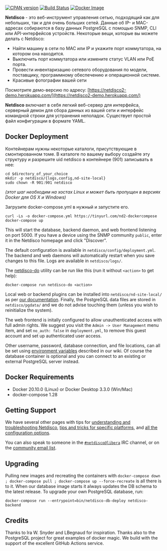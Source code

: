 [![CPAN version](https://badge.fury.io/pl/App-Netdisco.svg)](https://metacpan.org/pod/App::Netdisco)
[![Build Status](https://travis-ci.org/netdisco/netdisco.svg?branch=master)](https://travis-ci.org/netdisco/netdisco)
[![Docker Image](https://img.shields.io/badge/docker%20images-ready-blue.svg)](https://store.docker.com/community/images/netdisco/netdisco)

**Netdisco** - это веб-инструмент управления сетью, подходящий как для небольших, так и для очень больших сетей. Данные об IP- и MAC-адресах собираются в базу данных PostgreSQL с помощью SNMP, CLI или API-интерфейсов устройств. Некоторые вещи, которые вы можете делать с Netdisco:

* Найти машину в сети по MAC или IP и укажите порт коммутатора, на котором она находится.
* Выключить порт коммутатора или измените статус VLAN или PoE порта.
* Провести инвентаризацию сетевого оборудования по модели, поставщику, программному обеспечению и операционной системе.
* Красивые фотографии вашей сети

Посмотрите демо-версию по адресу: [https://netdisco2-demo.herokuapp.com/](https://netdisco2-demo.herokuapp.com/)

**Netdisco** включает в себя легкий веб-сервер для интерфейса, серверный демон для сбора данных из вашей сети и интерфейс командной строки для устранения неполадок. Существует простой файл конфигурации в формате YAML.

##  Docker Deployment

Контейнерам нужны некоторые каталоги, присутствующие в смонтированном томе. В каталоге по вашему выбору создайте эту структуру и разрешите uid netdisco в контейнере (901) записывать в нее:

    cd $directory_of_your_choice
    mkdir -p netdisco/{logs,config,nd-site-local} 
    sudo chown -R 901:901 netdisco

*(этот шаг необходим на хостах Linux и может быть пропущен в версиях Docker для OS X и Windows)*

Загрузите docker-compose.yml в нужный и запустите его.

    curl -Ls -o docker-compose.yml https://tinyurl.com/nd2-dockercompose
    docker-compose up

This will start the database, backend daemon, and web frontend listening on port 5000. If you have a device using the SNMP community `public`, enter it in the Netdisco homepage and click "Discover".

The default configuration is available in `netdisco/config/deployment.yml`. The backend and web daemons will automatically restart when you save changes to this file. Logs are available in `netdisco/logs/`.

The [netdisco-do](https://metacpan.org/dist/App-Netdisco/view/bin/netdisco-do) utility can be run like this (run it without `<action>` to get help):

    docker-compose run netdisco-do <action>

Local web or backend plugins can be installed into `netdisco/nd-site-local/` as per [our documentation](https://github.com/netdisco/netdisco/wiki). Finally, the PostgreSQL data files are stored in `netdisco/pgdata/` and we do not advise touching them (unless you wish to reinitialize the system).

The web frontend is initally configured to allow unauthenticated access with full admin rights. We suggest you visit the `Admin -> User Management` menu item, and set `no_auth: false` in `deployment.yml`, to remove this guest account and set up authenticated user access.

Other username, password, database connection, and file locations, can all be set using [environment variables](https://github.com/netdisco/netdisco/wiki/Environment-Variables) described in our wiki. Of course the database container is optional and you can connect to an existing or external PostgreSQL server instead.

##  Docker Requirements

 * Docker 20.10.0 (Linux) or Docker Desktop 3.3.0 (Win/Mac) 
 * docker-compose 1.28

## Getting Support

We have several other pages with tips for [understanding and troubleshooting Netdisco](https://github.com/netdisco/netdisco/wiki/Troubleshooting), [tips and tricks for specific platforms](https://github.com/netdisco/netdisco/wiki/Vendor-Tips), and [all the configuration options](https://github.com/netdisco/netdisco/wiki/Configuration).

You can also speak to someone in the [`#netdisco@libera`](https://kiwiirc.com/nextclient/irc.libera.chat/netdisco) IRC channel, or on the [community email list](https://lists.sourceforge.net/lists/listinfo/netdisco-users).

## Upgrading

Pulling new images and recreating the containers with `docker-compose down ; docker-compose pull ; docker-compose up --force-recreate` is all there is to it. When our database image starts it always updates the DB schema to the latest release. To upgrade your own PostgreSQL database, run:

    docker-compose run --entrypoint=bin/netdisco-db-deploy netdisco-backend

## Credits

Thanks to Ira W. Snyder and LBegnaud for inspiration. Thanks also to the PostgreSQL project for great examples of docker magic. We build with the support of the excellent GitHub Actions service. 
